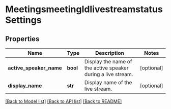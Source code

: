 # MeetingsmeetingIdlivestreamstatusSettings

## Properties
Name | Type | Description | Notes
------------ | ------------- | ------------- | -------------
**active_speaker_name** | **bool** | Display the name of the active speaker during a live stream. | [optional] 
**display_name** | **str** | Display name of the live stream. | [optional] 

[[Back to Model list]](../README.md#documentation-for-models) [[Back to API list]](../README.md#documentation-for-api-endpoints) [[Back to README]](../README.md)

